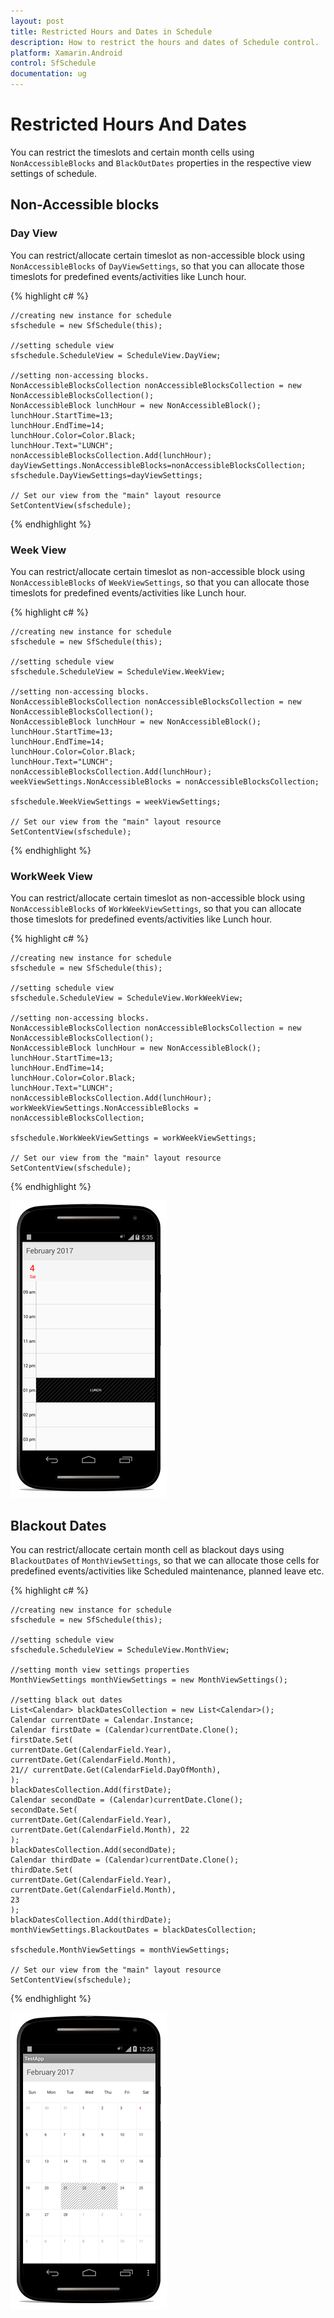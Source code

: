 ```yaml
---
layout: post
title: Restricted Hours and Dates in Schedule
description: How to restrict the hours and dates of Schedule control.
platform: Xamarin.Android
control: SfSchedule
documentation: ug
---
```


# Restricted Hours And Dates 

You can restrict the timeslots and certain month cells using `NonAccessibleBlocks` and `BlackOutDates` properties in the respective view settings of schedule.

## Non-Accessible blocks

### Day View

You can restrict/allocate certain timeslot as non-accessible block using `NonAccessibleBlocks` of `DayViewSettings`, so that you can allocate those timeslots for predefined events/activities like Lunch hour.

{% highlight c# %}

	//creating new instance for schedule
	sfschedule = new SfSchedule(this);
	
	//setting schedule view
	sfschedule.ScheduleView = ScheduleView.DayView;

	//setting non-accessing blocks.
	NonAccessibleBlocksCollection nonAccessibleBlocksCollection = new NonAccessibleBlocksCollection();
	NonAccessibleBlock lunchHour = new NonAccessibleBlock();
	lunchHour.StartTime=13;
	lunchHour.EndTime=14;
	lunchHour.Color=Color.Black;
	lunchHour.Text="LUNCH";
	nonAccessibleBlocksCollection.Add(lunchHour);
	dayViewSettings.NonAccessibleBlocks=nonAccessibleBlocksCollection;
	sfschedule.DayViewSettings=dayViewSettings;

	// Set our view from the "main" layout resource
	SetContentView(sfschedule);

{% endhighlight %}

### Week View

You can restrict/allocate certain timeslot as non-accessible block using `NonAccessibleBlocks` of `WeekViewSettings`, so that you can allocate those timeslots for predefined events/activities like Lunch hour.

{% highlight c# %}

	//creating new instance for schedule
	sfschedule = new SfSchedule(this);

	//setting schedule view
	sfschedule.ScheduleView = ScheduleView.WeekView;

	//setting non-accessing blocks.
	NonAccessibleBlocksCollection nonAccessibleBlocksCollection = new NonAccessibleBlocksCollection();
	NonAccessibleBlock lunchHour = new NonAccessibleBlock();
	lunchHour.StartTime=13;
	lunchHour.EndTime=14;
	lunchHour.Color=Color.Black;
	lunchHour.Text="LUNCH";
	nonAccessibleBlocksCollection.Add(lunchHour);
	weekViewSettings.NonAccessibleBlocks = nonAccessibleBlocksCollection;

	sfschedule.WeekViewSettings = weekViewSettings;

	// Set our view from the "main" layout resource
	SetContentView(sfschedule);

{% endhighlight %}

### WorkWeek View

You can restrict/allocate certain timeslot as non-accessible block using `NonAccessibleBlocks` of `WorkWeekViewSettings`, so that you can allocate those timeslots for predefined events/activities like Lunch hour.

{% highlight c# %}

	//creating new instance for schedule
	sfschedule = new SfSchedule(this);

	//setting schedule view
	sfschedule.ScheduleView = ScheduleView.WorkWeekView;

	//setting non-accessing blocks.
	NonAccessibleBlocksCollection nonAccessibleBlocksCollection = new NonAccessibleBlocksCollection();
	NonAccessibleBlock lunchHour = new NonAccessibleBlock();
	lunchHour.StartTime=13;
	lunchHour.EndTime=14;
	lunchHour.Color=Color.Black;
	lunchHour.Text="LUNCH";
	nonAccessibleBlocksCollection.Add(lunchHour);
	workWeekViewSettings.NonAccessibleBlocks = nonAccessibleBlocksCollection;

	sfschedule.WorkWeekViewSettings = workWeekViewSettings;

	// Set our view from the "main" layout resource
	SetContentView(sfschedule);

{% endhighlight %}

![](RestrictedHoursandDates_images/NonAccessibleBlock_Day.png)

## Blackout Dates

You can restrict/allocate certain month cell as blackout days using `BlackoutDates` of `MonthViewSettings`, so that we can allocate those cells for predefined events/activities like Scheduled maintenance, planned leave etc.

{% highlight c# %}

	//creating new instance for schedule
	sfschedule = new SfSchedule(this);

	//setting schedule view
	sfschedule.ScheduleView = ScheduleView.MonthView;

	//setting month view settings properties
	MonthViewSettings monthViewSettings = new MonthViewSettings();

	//setting black out dates
	List<Calendar> blackDatesCollection = new List<Calendar>();
	Calendar currentDate = Calendar.Instance;
	Calendar firstDate = (Calendar)currentDate.Clone();
	firstDate.Set(
	currentDate.Get(CalendarField.Year),
	currentDate.Get(CalendarField.Month),
	21// currentDate.Get(CalendarField.DayOfMonth),
	);
	blackDatesCollection.Add(firstDate);
	Calendar secondDate = (Calendar)currentDate.Clone();
	secondDate.Set(
	currentDate.Get(CalendarField.Year),
	currentDate.Get(CalendarField.Month), 22
	);
	blackDatesCollection.Add(secondDate);
	Calendar thirdDate = (Calendar)currentDate.Clone();
	thirdDate.Set(
	currentDate.Get(CalendarField.Year),
	currentDate.Get(CalendarField.Month),
	23
	);
	blackDatesCollection.Add(thirdDate);
	monthViewSettings.BlackoutDates = blackDatesCollection;

	sfschedule.MonthViewSettings = monthViewSettings;

	// Set our view from the "main" layout resource
	SetContentView(sfschedule);

{% endhighlight %}

![](RestrictedHoursandDates_images/BlackOutDates.png)